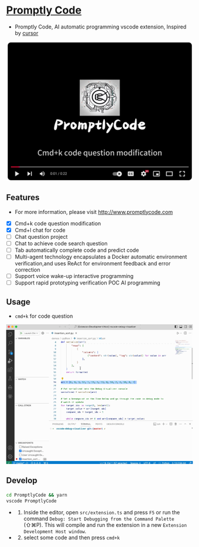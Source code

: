 # [Promptly Code](http://www.promptlycode.com)
* Promptly Code, AI automatic programming vscode extension, Inspired by [cursor](https://www.cursor.com/)

[![Watch the video](./youtube_cover.png)](https://youtu.be/KdTh2FbjVyo)

## Features

* For more information, please visit http://www.promptlycode.com

- [x] Cmd+k code question modification
- [x] Cmd+l chat for code
- [ ] Chat question project
- [ ] Chat to achieve code search question
- [ ] Tab automatically complete code and predict code
- [ ] Multi-agent technology encapsulates a Docker automatic environment verification,and uses ReAct for environment feedback and error correction
- [ ] Support voice wake-up interactive programming
- [ ] Support rapid prototyping verification POC AI programming

## Usage

* `cmd+k` for code question

![](./select-ask.gif)

## Develop

```sh
cd PromptlyCode && yarn
vscode PromptlyCode
```

* 1. Inside the editor, open `src/extension.ts` and press `F5` or run the command `Debug: Start Debugging from the Command Palette` (⇧⌘P). This will compile and run the extension in a new `Extension Development Host window`.

* 2. select some code and then press `cmd+k`

